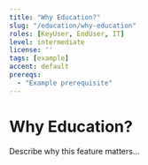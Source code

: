 ```yaml
---
title: "Why Education?"
slug: "/education/why-education"
roles: [KeyUser, EndUser, IT]
level: intermediate
license: ''
tags: [example]
accent: default
prereqs:
  - "Example prerequisite"
---
```


# Why Education?

Describe why this feature matters...
